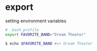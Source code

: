 # export

setting environment variables


```bash
# .bash_profile
export FAVORITE_BAND="Dream Theater"
```

```bash
$ echo $FAVORITE_BAND #=> Dream Theater
```
